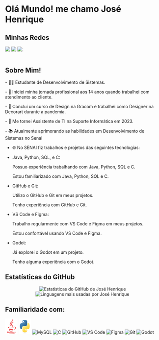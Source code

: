 <h1>Olá Mundo! me chamo José Henrique</h1>

<h2>Minhas Redes</h2>
<div>
<a href="https://www.instagram.com/jose.h06" target="_blank"><img src="https://img.shields.io/badge/-Instagram-%23E4405F?style=for-the-badge&logo=instagram&logoColor=white" target="_blank"></a>
<a href="https://www.linkedin.com/in/josé-henrique-silva-lopes-826981208/" target="_blank"><img src="https://img.shields.io/badge/-LinkedIn-%230077B5?style=for-the-badge&logo=linkedin&logoColor=white" target="_blank"></a> 
<a href="mailto: josehenrique.s2002@hotmail.com" target="_blank"><img src="https://img.shields.io/badge/Outlook-0078D4?style=for-the-badge&logo=microsoft-outlook&logoColor=white" target="_blank"" target="_blank"></a> 
</div>



<br>

<h2>Sobre Mim!</h2>
<p>- 👨‍💻 Estudante de Desenvolvimento de Sistemas.</p>
<p>- 🌟 Iniciei minha jornada profissional aos 14 anos quando trabalhei com atendimento ao cliente.</p>
<p>- 🎨 Concluí um curso de Design na Gracom e trabalhei como Designer na Decorart durante a pandemia.</p>
<p>- 💼 Me tornei Assistente de TI na Suporte Informática em 2023.</p>
<p>- 📚 Atualmente aprimorando as habilidades em Desenvolvimento de Sistemas no Senai</p>

- 🌐 No SENAI fiz trabalhos e projetos das seguintes tecnologias:
  
- Java, Python, SQL, e C:
    <p>Possuo experiência trabalhando com Java, Python, SQL e C.</p>
    <p>Estou familiarizado com Java, Python, SQL e C.</p>
- GitHub e Git:
  <p>Utilizo o GitHub e Git em meus projetos.</p>
  <p>Tenho experiência com GitHub e Git.</p>
- VS Code e Figma:
  <p>Trabalho regularmente com VS Code e Figma em meus projetos.</p>
  <p>Estou confortável usando VS Code e Figma.</p>
- Godot:
    <p>Já explorei o Godot em um projeto.</p>
    <p>Tenho alguma experiência com o Godot.</p>


<h2>Estatísticas do GitHub</h2>

<div align="center">
  <img width="49%" height="195px" src="https://github-readme-stats.vercel.app/api?username=josehlopes&show_icons=true&count_private=true&hide_border=true&title_color=7F3ACE&icon_color=7F3ACE&text_color=ffff&bg_color=0d1117" alt="Estatísticas do GitHub de José Henrique" /> 
  <img width="41%" height="195px" src="https://github-readme-stats.vercel.app/api/top-langs/?username=josehlopes&layout=compact&hide_border=true&title_color=7F3ACE&text_color=ffff&bg_color=0d1117" alt="Linguagens mais usadas por José Henrique" />
</div>





<h2>Familiaridade com:</h2>

<div>
  <img  alt="Java" height="50"width="40" src="https://raw.githubusercontent.com/devicons/devicon/master/icons/java/java-plain.svg">
  <img  alt="Python" height="50"width="40" src="https://raw.githubusercontent.com/devicons/devicon/master/icons/python/python-original.svg">
  <img  alt="MySQL" height="50"width="40"src="https://cdn.jsdelivr.net/gh/devicons/devicon/icons/MySQLh/MySQL-original.svg" />
  <img  alt="C" height="50"width="40" src="https://cdn.jsdelivr.net/gh/devicons/devicon/icons/c/c-original.svg" />
  <img  alt="GitHub" height="50"width="40" src="https://cdn.jsdelivr.net/gh/devicons/devicon/icons/github/github-original.svg" />
  <img  alt="VS Code" height="50"width="40" src="https://cdn.jsdelivr.net/gh/devicons/devicon/icons/vscode/vscode-original.svg" />
  <img  alt="Figma" height="50"width="40" src="https://cdn.jsdelivr.net/gh/devicons/devicon/icons/figma/figma-original.svg" />
  <img  alt="Git" height="50"width="40" src="https://cdn.jsdelivr.net/gh/devicons/devicon/icons/git/git-original.svg" />
  <img alt="Godot" height="50" width="40" src="https://cdn.jsdelivr.net/gh/devicons/devicon/icons/godot/godot-original.svg" />
</div>




